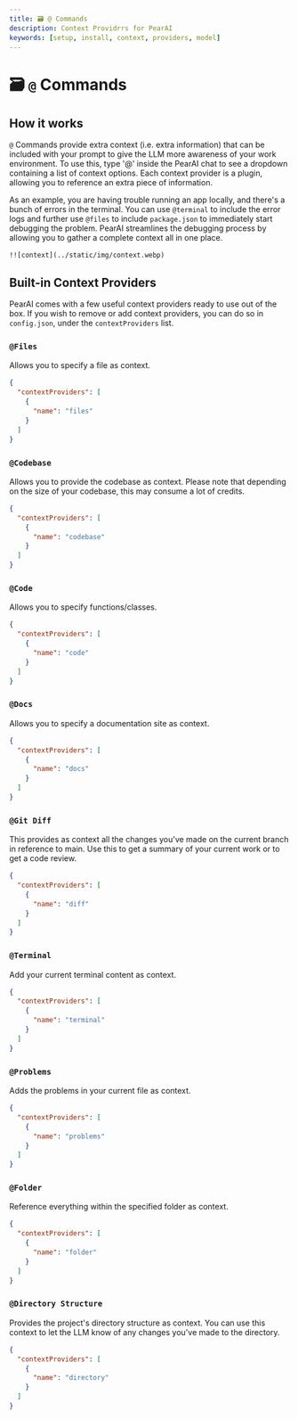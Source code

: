 ```yaml
---
title: 🗃️ @ Commands
description: Context Providrrs for PearAI
keywords: [setup, install, context, providers, model]
---
```


# 🗃️ `@` Commands

## How it works

`@` Commands provide extra context (i.e. extra information) that can be included with your prompt to give the LLM more awareness of your work environment. To use this, type '@' inside the PearAI chat to see a dropdown containing a list of context options. Each context provider is a plugin, allowing you to reference an extra piece of information.

As an example, you are having trouble running an app locally, and there's a bunch of errors in the terminal. You can use `@terminal` to include the error logs and further use `@files` to include `package.json` to immediately start debugging the problem. PearAI streamlines the debugging process by allowing you to gather a complete context all in one place.

    !![context](../static/img/context.webp)

## Built-in Context Providers

PearAI comes with a few useful context providers ready to use out of the box. If you wish to remove or add context providers, you can do so in `config.json`, under the `contextProviders` list.

### `@Files`

Allows you to specify a file as context. 

```json
{
  "contextProviders": [
    {
      "name": "files"
    }
  ]
}
```
### `@Codebase`

Allows you to provide the codebase as context. Please note that depending on the size of your codebase, this may consume a lot of credits. 

```json
{
  "contextProviders": [
    {
      "name": "codebase"
    }
  ]
}
```
### `@Code`

Allows you to specify functions/classes. 

```json
{
  "contextProviders": [
    {
      "name": "code"
    }
  ]
}
```
### `@Docs`

Allows you to specify a documentation site as context.

```json
{
  "contextProviders": [
    {
      "name": "docs"
    }
  ]
}
```
### `@Git Diff`

This provides as context all the changes you've made on the current branch in reference to main. Use this to get a summary of your current work or to get a code review. 

```json
{
  "contextProviders": [
    {
      "name": "diff"
    }
  ]
}
```
### `@Terminal`

Add your current terminal content as context. 

```json
{
  "contextProviders": [
    {
      "name": "terminal"
    }
  ]
}
```
### `@Problems`

Adds the problems in your current file as context. 

```json
{
  "contextProviders": [
    {
      "name": "problems"
    }
  ]
}
```
### `@Folder`

Reference everything within the specified folder as context. 

```json
{
  "contextProviders": [
    {
      "name": "folder"
    }
  ]
}
```

### `@Directory Structure`

Provides the project's directory structure as context. You can use this context to let the LLM know of any changes you've made to the directory. 

```json
{
  "contextProviders": [
    {
      "name": "directory"
    }
  ]
}
```
